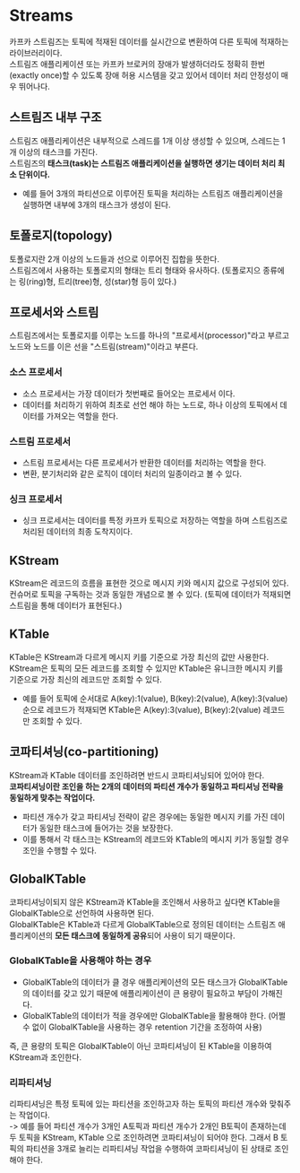 # Streams
카프카 스트림즈는 토픽에 적재된 데이터를 실시간으로 변환하여 다른 토픽에 적재하는 라이브러리이다.  
스트림즈 애플리케이션 또는 카프카 브로커의 장애가 발생하더라도 정확히 한번 (exactly once)할 수 있도록 장애 허용 시스템을 갖고 있어서 데이터 처리 안정성이 매우 뛰어나다.

## 스트림즈 내부 구조
스트림즈 애플리케이션은 내부적으로 스레드를 1개 이상 생성할 수 있으며, 스레드는 1개 이상의 태스크를 가진다.  
스트림즈의 **태스크(task)는 스트림즈 애플리케이션을 실행하면 생기는 데이터 처리 최소 단위이다.**  
- 예를 들어 3개의 파티션으로 이루어진 토픽을 처리하는 스트림즈 애플리케이션을 실행하면 내부에 3개의 태스크가 생성이 된다.

## 토폴로지(topology)
토폴로지란 2개 이상의 노드들과 선으로 이루어진 집합을 뜻한다.  
스트림즈에서 사용하는 토폴로지의 형태는 트리 형태와 유사하다. (토폴로지으 종류에는 링(ring)형, 트리(tree)형, 성(star)형 등이 있다.)

## 프로세서와 스트림
스트림즈에서는 토폴로지를 이루는 노드를 하나의 "프로세서(processor)"라고 부르고 노드와 노드를 이은 선을 "스트림(stream)"이라고 부른다.

### 소스 프로세서
- 소스 프로세서는 가장 데이터가 첫번째로 들어오는 프로세서 이다.
- 데이터를 처리하기 위하여 최초로 선언 해야 하는 노드로, 하나 이상의 토픽에서 데이터를 가져오는 역할을 한다.

### 스트림 프로세서
- 스트림 프로세서는 다른 프로세서가 반환한 데이터를 처리하는 역할을 한다.
- 변환, 분기처리와 같은 로직이 데이터 처리의 일종이라고 볼 수 있다.

### 싱크 프로세서
- 싱크 프로세서는 데이터를 특정 카프카 토픽으로 저장하는 역할을 하며 스트림즈로 처리된 데이터의 최종 도착지이다.

## KStream
KStream은 레코드의 흐름을 표현한 것으로 메시지 키와 메시지 값으로 구성되어 있다.  
컨슈머로 토픽을 구독하는 것과 동일한 개념으로 볼 수 있다. (토픽에 데이터가 적재되면 스트림을 통해 데이터가 표현된다.)

## KTable
KTable은 KStream과 다르게 메시지 키를 기준으로 가장 최신의 값만 사용한다.  
KStream은 토픽의 모든 레코드를 조회할 수 있지만 KTable은 유니크한 메시지 키를 기준으로 가장 최신의 레코드만 조회할 수 있다.
- 예를 들어 토픽에 순서대로 A(key):1(value), B(key):2(value), A(key):3(value) 순으로 레코드가 적재되면 KTable은 A(key):3(value), B(key):2(value) 레코드만 조회할 수 있다.

## 코파티셔닝(co-partitioning)
KStream과 KTable 데이터를 조인하려면 반드시 코파티셔닝되어 있어야 한다.  
**코파티셔닝이란 조인을 하는 2개의 데이터의 파티션 개수가 동일하고 파티셔닝 전략을 동일하게 맞추는 작업이다.**
- 파티션 개수가 갖고 파티셔닝 전략이 같은 경우에는 동일한 메시지 키를 가진 데이터가 동일한 태스크에 들어가는 것을 보장한다.
- 이를 통해서 각 태스크는 KStream의 레코드와 KTable의 메시지 키가 동일할 경우 조인을 수행할 수 있다.

## GlobalKTable
코파티셔닝이되지 않은 KStream과 KTable을 조인해서 사용하고 싶다면 KTable을 GlobalKTable으로 선언하여 사용하면 된다.  
GlobalKTable은 KTable과 다르게 GlobalKTable으로 정의된 데이터는 스트림즈 애플리케이션의 **모든 태스크에 동일하게 공유**되어 사용이 되기 때문이다.

### GlobalKTable을 사용해야 하는 경우
- GlobalKTable의 데이터가 클 경우 애플리케이션의 모든 태스크가 GlobalKTable의 데이터를 갖고 있기 때문에 애플리케이션이 큰 용량이 필요하고 부담이 가해진다.
- GlobalKTable의 데이터가 적을 경우에만 GlobalKTable을 활용해야 한다. (어쩔 수 없이 GlobalKTable을 사용하는 경우 retention 기간을 조정하여 사용)

즉, 큰 용량의 토픽은 GlobalKTable이 아닌 코파티셔닝이 된 KTable을 이용하여 KStream과 조인한다.

### 리파티셔닝
리파티셔닝은 특정 토픽에 있는 파티션을 조인하고자 하는 토픽의 파티션 개수와 맞춰주는 작업이다.  
-> 예를 들어 파티션 개수가 3개인 A토픽과 파티션 개수가 2개인 B토픽이 존재하는데 두 토픽을 KStream, KTable 으로 조인하려면 코파티셔닝이 되어야 한다. 그래서 B 토픽의 파티션을 3개로 늘리는 리파티셔닝 작업을 수행하여 코파티셔닝이 된 상태로 조인해야 한다.  
